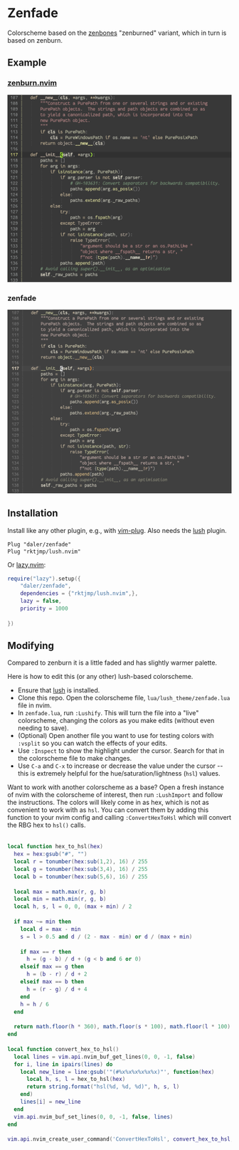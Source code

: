 # Zenfade

Colorscheme based on the [zenbones](https://github.com/zenbones-theme/zenbones.nvim) "zenburned" variant, which in turn is based on zenburn.

## Example

### [zenburn.nvim](https://github.com/daler/zenburn.nvim)

![colorscheme](zenburn.png)

### zenfade

![colorscheme](zenfade.png)

## Installation


Install like any other plugin, e.g., with
[vim-plug](https://github.com/junegunn/vim-plug). Also needs the
[lush](https://github.com/rktjmp/lush.nvim) plugin.

```vim
Plug "daler/zenfade"
Plug "rktjmp/lush.nvim"
```

Or [lazy.nvim](https://github.com/folke/lazy.nvim):

```lua
require("lazy").setup({
    "daler/zenfade",
    dependencies = {"rktjmp/lush.nvim",},
    lazy = false,
    priority = 1000

})
```
## Modifying

Compared to zenburn it is a little faded and has slightly warmer palette.

Here is how to edit this (or any other) lush-based colorscheme.

- Ensure that [lush](https://github.com/rktjmp/lush.nvim/tree/main) is installed.
- Clone this repo. Open the colorscheme file, `lua/lush_theme/zenfade.lua` file in nvim.
- In `zenfade.lua`, run `:Lushify`. This will turn the file into a "live" colorscheme, changing the colors as you make edits (without even needing to save).
- (Optional) Open another file you want to use for testing colors with `:vsplit` so you can watch the effects of your edits.
- Use `:Inspect` to show the highlight under the cursor. Search for that in the colorscheme file to make changes.
- Use `C-a` and `C-x` to increase or decrease the value under the cursor -- this is extremely helpful for the hue/saturation/lightness (`hsl`) values.

Want to work with another colorscheme as a base? Open a fresh instance of nvim
with the colorscheme of interest, then run `:LushImport` and follow the
instructions. The colors will likely come in as hex, which is not as convenient
to work with as `hsl`. You can convert them by adding this function to your
nvim config and calling `:ConvertHexToHsl` which will convert the RBG hex to
`hsl()` calls.

```lua

local function hex_to_hsl(hex)
  hex = hex:gsub("#", "")
  local r = tonumber(hex:sub(1,2), 16) / 255
  local g = tonumber(hex:sub(3,4), 16) / 255
  local b = tonumber(hex:sub(5,6), 16) / 255

  local max = math.max(r, g, b)
  local min = math.min(r, g, b)
  local h, s, l = 0, 0, (max + min) / 2

  if max ~= min then
    local d = max - min
    s = l > 0.5 and d / (2 - max - min) or d / (max + min)

    if max == r then
      h = (g - b) / d + (g < b and 6 or 0)
    elseif max == g then
      h = (b - r) / d + 2
    elseif max == b then
      h = (r - g) / d + 4
    end
    h = h / 6
  end

  return math.floor(h * 360), math.floor(s * 100), math.floor(l * 100)
end

local function convert_hex_to_hsl()
  local lines = vim.api.nvim_buf_get_lines(0, 0, -1, false)
  for i, line in ipairs(lines) do
    local new_line = line:gsub('"(#%x%x%x%x%x%x)"', function(hex)
      local h, s, l = hex_to_hsl(hex)
      return string.format("hsl(%d, %d, %d)", h, s, l)
    end)
    lines[i] = new_line
  end
  vim.api.nvim_buf_set_lines(0, 0, -1, false, lines)
end

vim.api.nvim_create_user_command('ConvertHexToHsl', convert_hex_to_hsl, {})
```
